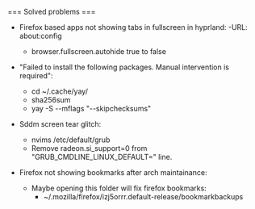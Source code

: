 === Solved problems ===

- Firefox based apps not showing tabs in fullscreen in hyprland:
    -URL: about:config 
    - browser.fullscreen.autohide true to false

- "Failed to install the following packages. Manual intervention is required":
    - cd ~/.cache/yay/<name-of-package>
    - sha256sum <name-of-installer>
    - yay -S <name-of-package> --mflags "--skipchecksums"

- Sddm screen tear glitch:
    - nvims /etc/default/grub
    - Remove radeon.si_support=0 from "GRUB_CMDLINE_LINUX_DEFAULT=" line. 
 
- Firefox not showing bookmarks after arch maintainance:

    - Maybe opening this folder will fix firefox bookmarks:
        - ~/.mozilla/firefox/izj5orrr.default-release/bookmarkbackups   
